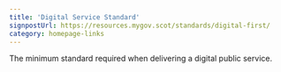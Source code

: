 ```yaml
---
title: 'Digital Service Standard'
signpostUrl: https://resources.mygov.scot/standards/digital-first/
category: homepage-links
---
```

The minimum standard required when delivering a digital public service.
